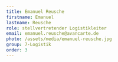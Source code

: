 ```yaml
---
title: Emanuel Reusche
firstname: Emanuel
lastname: Reusche
role: stellvertretender Logistikleiter
email: emanuel.reusche@avancarte.de
photo: /assets/media/emanuel-reusche.jpg
group: 7-Logistik
order: 3
---
```

